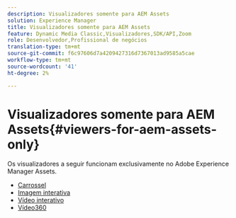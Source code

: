 ```yaml
---
description: Visualizadores somente para AEM Assets
solution: Experience Manager
title: Visualizadores somente para AEM Assets
feature: Dynamic Media Classic,Visualizadores,SDK/API,Zoom
role: Desenvolvedor,Profissional de negócios
translation-type: tm+mt
source-git-commit: f6c97606d7a4209427316d7367013ad9585a5cae
workflow-type: tm+mt
source-wordcount: '41'
ht-degree: 2%

---
```



# Visualizadores somente para AEM Assets{#viewers-for-aem-assets-only}

Os visualizadores a seguir funcionam exclusivamente no Adobe Experience Manager Assets.

* [Carrossel](c-html5-aem-carousel/c-html5-aem-carousel.md)
* [Imagem interativa](c-html5-aem-interactive-images/c-html5-aem-interactive-images.md)
* [Vídeo interativo](c-html5-aem-int-video/c-html5-aem-int-video.md)
* [Vídeo360](c-html5-aem-video360/c-html5-aem-video360.md)
